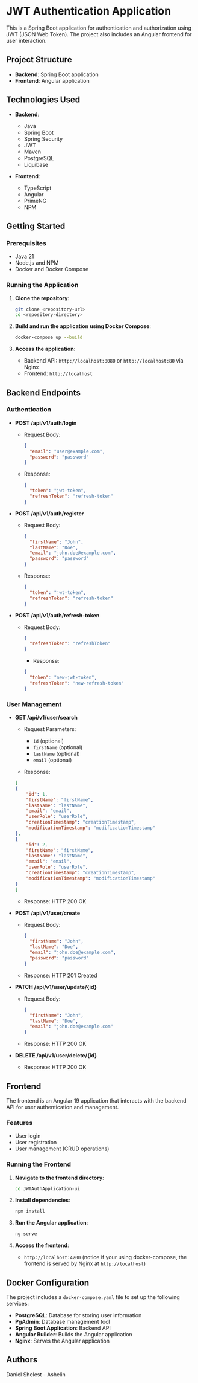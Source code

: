 # JWT Authentication Application

This is a Spring Boot application for authentication and authorization using JWT (JSON Web Token). The project also includes an Angular frontend for user interaction.

## Project Structure

- **Backend**: Spring Boot application
- **Frontend**: Angular application

## Technologies Used

- **Backend**:
    - Java
    - Spring Boot
    - Spring Security
    - JWT
    - Maven
    - PostgreSQL
    - Liquibase

- **Frontend**:
    - TypeScript
    - Angular
    - PrimeNG
    - NPM

## Getting Started

### Prerequisites

- Java 21
- Node.js and NPM
- Docker and Docker Compose

### Running the Application

1. **Clone the repository**:
    ```bash
    git clone <repository-url>
    cd <repository-directory>
    ```

2. **Build and run the application using Docker Compose**:
    ```bash
    docker-compose up --build
    ```

3. **Access the application**:
    - Backend API: `http://localhost:8080` or `http://localhost:80` via Nginx
    - Frontend: `http://localhost`

## Backend Endpoints

### Authentication

- **POST /api/v1/auth/login**
    - Request Body:
      ```json
      {
        "email": "user@example.com",
        "password": "password"
      }
      ```
    - Response:
      ```json
      {
        "token": "jwt-token",
        "refreshToken": "refresh-token"
      }
      ```

- **POST /api/v1/auth/register**
    - Request Body:
      ```json
      {
        "firstName": "John",
        "lastName": "Doe",
        "email": "john.doe@example.com",
        "password": "password"
      }
      ```
    - Response:
      ```json
      {
        "token": "jwt-token",
        "refreshToken": "refresh-token"
      }
      ```
      
- **POST /api/v1/auth/refresh-token**
    - Request Body:
      ```json
      {
        "refreshToken": "refreshToken"
      }
      ```
        - Response:
      ```json
      {
        "token": "new-jwt-token",
        "refreshToken": "new-refresh-token"
      }
      ```

### User Management

- **GET /api/v1/user/search**
    - Request Parameters:
        - `id` (optional)
        - `firstName` (optional)
        - `lastName` (optional)
        - `email` (optional)

    - Response:
    ```json
    [
    {
        "id": 1,
        "firstName": "firstName",
        "lastName": "lastName",
        "email": "email",
        "userRole": "userRole",
        "creationTimestamp": "creationTimestamp",
        "modificationTimestamp": "modificationTimestamp"
    },
    {
        "id": 2,
        "firstName": "firstName",
        "lastName": "lastName",
        "email": "email",
        "userRole": "userRole",
        "creationTimestamp": "creationTimestamp",
        "modificationTimestamp": "modificationTimestamp"
    }
    ]
    ```
  

    - Response: HTTP 200 OK

- **POST /api/v1/user/create**
    - Request Body:
      ```json
      {
        "firstName": "John",
        "lastName": "Doe",
        "email": "john.doe@example.com",
        "password": "password"
      }
      ```
      

    - Response: HTTP 201 Created

- **PATCH /api/v1/user/update/{id}**
    - Request Body:
      ```json
      {
        "firstName": "John",
        "lastName": "Doe",
        "email": "john.doe@example.com"
      }
      ```
      

    - Response: HTTP 200 OK

- **DELETE /api/v1/user/delete/{id}**


    - Response: HTTP 200 OK

## Frontend

The frontend is an Angular 19 application that interacts with the backend API for user authentication and management.

### Features

- User login
- User registration
- User management (CRUD operations)

### Running the Frontend

1. **Navigate to the frontend directory**:
    ```bash
    cd JWTAuthApplication-ui
    ```

2. **Install dependencies**:
    ```bash
    npm install
    ```

3. **Run the Angular application**:
    ```bash
    ng serve
    ```

4. **Access the frontend**:
    - `http://localhost:4200` (notice if your using docker-compose, the frontend is served by Nginx at `http://localhost`)

## Docker Configuration

The project includes a `docker-compose.yaml` file to set up the following services:

- **PostgreSQL**: Database for storing user information
- **PgAdmin**: Database management tool
- **Spring Boot Application**: Backend API
- **Angular Builder**: Builds the Angular application
- **Nginx**: Serves the Angular application

## Authors

Daniel Shelest - Ashelin